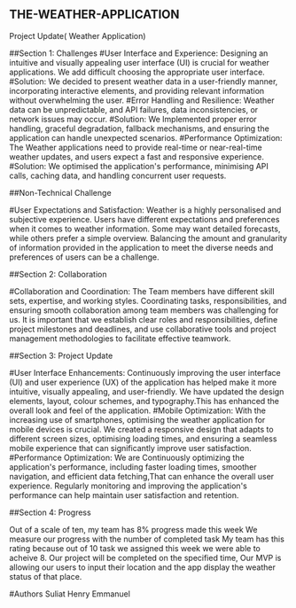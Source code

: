 ## THE-WEATHER-APPLICATION
Project Update( Weather Application)

##Section 1: Challenges
#User Interface and Experience:
Designing an intuitive and visually appealing user interface (UI) is crucial for weather applications. We add difficult choosing the appropriate user interface.
#Solution:
We decided to present weather data in a user-friendly manner, incorporating interactive elements, and providing relevant information without overwhelming the user.
#Error Handling and Resilience:
Weather data can be unpredictable, and API failures, data inconsistencies, or network issues may occur.
#Solution:
We Implemented proper error handling, graceful degradation, fallback mechanisms, and ensuring the application can handle unexpected scenarios.
#Performance Optimization:
The Weather applications need to provide real-time or near-real-time weather updates, and users expect a fast and responsive experience.
#Solution:
We optimised the application's performance, minimising API calls, caching data, and handling concurrent user requests.

##Non-Technical Challenge

#User Expectations and Satisfaction:
Weather is a highly personalised and subjective experience. Users have different expectations and preferences when it comes to weather information. Some may want detailed forecasts, while others prefer a simple overview. Balancing the amount and granularity of information provided in the application to meet the diverse needs and preferences of users can be a challenge.

##Section 2: Collaboration

#Collaboration and Coordination:
The Team members have different skill sets, expertise, and working styles. Coordinating tasks, responsibilities, and ensuring smooth collaboration among team members was challenging for us. It is important that we establish clear roles and responsibilities, define project milestones and deadlines, and use collaborative tools and project management methodologies to facilitate effective teamwork.


##Section 3: Project Update

#User Interface Enhancements:
Continuously improving the user interface (UI) and user experience (UX) of the application has helped make it more intuitive, visually appealing, and user-friendly. We have updated the design elements, layout, colour schemes, and typography.This has enhanced the overall look and feel of the application.
#Mobile Optimization:
With the increasing use of smartphones, optimising the weather application for mobile devices is crucial. We created a responsive design that adapts to different screen sizes, optimising loading times, and ensuring a seamless mobile experience that can significantly improve user satisfaction.
#Performance Optimization:
We are Continuously optimizing the application's performance, including faster loading times, smoother navigation, and efficient data fetching,That can enhance the overall user experience. Regularly monitoring and improving the application's performance can help maintain user satisfaction and retention.

##Section 4: Progress

Out of a scale of ten, my team has 8% progress made this week
We measure our progress with the number of completed task
My team has this rating because out of 10 task we assigned this week we were able to acheive 8.
Our project will be completed on the specified time, Our MVP is allowing our users to input their location and the app display the weather status of that place.

#Authors
Suliat
Henry
Emmanuel




